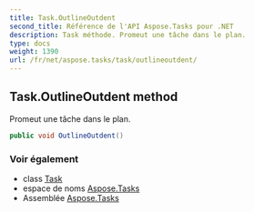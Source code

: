 ```yaml
---
title: Task.OutlineOutdent
second_title: Référence de l'API Aspose.Tasks pour .NET
description: Task méthode. Promeut une tâche dans le plan.
type: docs
weight: 1390
url: /fr/net/aspose.tasks/task/outlineoutdent/
---
```

## Task.OutlineOutdent method

Promeut une tâche dans le plan.

```csharp
public void OutlineOutdent()
```

### Voir également

* class [Task](../)
* espace de noms [Aspose.Tasks](../../task/)
* Assemblée [Aspose.Tasks](../../../)


